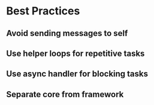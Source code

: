 # Best Practices

## Avoid sending messages to self

## Use helper loops for repetitive tasks

## Use async handler for blocking tasks

## Separate core from framework
